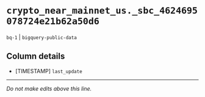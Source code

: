 # `crypto_near_mainnet_us._sbc_4624695078724e21b62a50d6`
`bq-1` | `bigquery-public-data`

## Column details
* [TIMESTAMP] `last_update`

-------------------------------------------------------------------------------
*Do not make edits above this line.*
